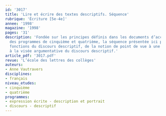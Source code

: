 ```yaml
---
id: '3017'
title: 'Lire et écrire des textes descriptifs. Séquence'
rubrique: 'Écriture [5e-4e]'
annee: '1998'
magazine: '1998'
pages: '31'
description: 'Fondée sur les principes définis dans les documents d’accompagnement
  des programmes de cinquième et quatrième, la séquence présentée ici porte sur les
  fonctions du discours descriptif, de la notion de point de vue à une introduction
  à la visée argumentative du discours descriptif.'
article_pdf: '3017.pdf'
revue: 'L’école des lettres des collèges'
auteurs:
- Anne Vautravers
disciplines:
- français
niveau_etudes:
- cinquième
- quatrième
programmes:
- expression écrite - description et portrait
- discours - descriptif
---
```


